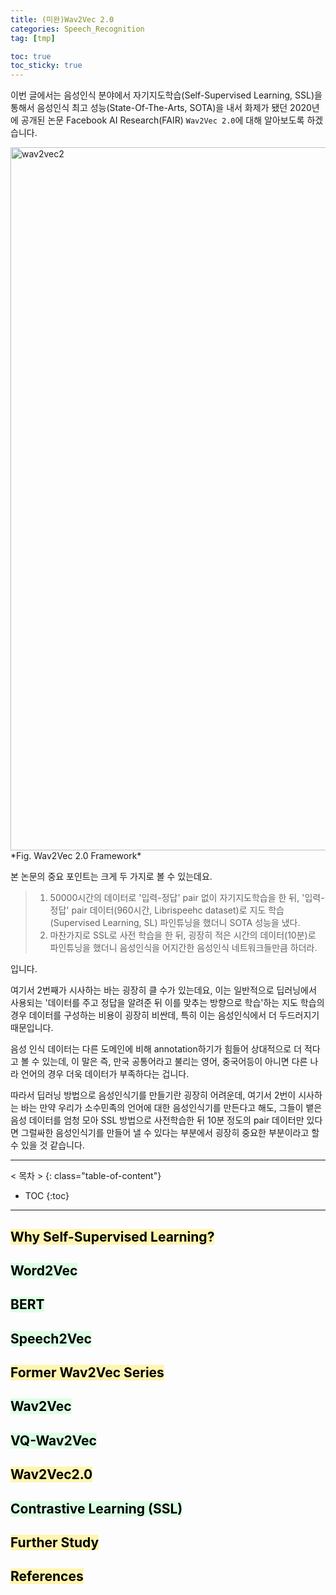 ```yaml
---
title: (미완)Wav2Vec 2.0
categories: Speech_Recognition
tag: [tmp]

toc: true
toc_sticky: true
---
```



이번 글에서는 음성인식 분야에서 자기지도학습(Self-Supervised Learning, SSL)을 통해서 음성인식 최고 성능(State-Of-The-Arts, SOTA)을 내서 화제가 됐던
 2020년에 공개된 논문 Facebook AI Research(FAIR) `Wav2Vec 2.0`에 대해 알아보도록 하겠습니다. 
 
<img width="1125" alt="wav2vec2" src="https://user-images.githubusercontent.com/48202736/108096805-bce5a680-70c4-11eb-8831-e621254e5ed0.png">
*Fig. Wav2Vec 2.0 Framework*
 
본 논문의 중요 포인트는 크게 두 가지로 볼 수 있는데요.

> 1. 50000시간의 데이터로 '입력-정답' pair 없이 자기지도학습을 한 뒤, '입력-정답' pair 데이터(960시간, Librispeehc dataset)로 지도 학습(Supervised Learning, SL) 파인튜닝을 했더니 SOTA 성능을 냈다.
> 2. 마찬가지로 SSL로 사전 학습을 한 뒤, 굉장히 적은 시간의 데이터(10분)로 파인튜닝을 했더니 음성인식을 어지간한 음성인식 네트워크들만큼 하더라.

입니다.

여기서 2번째가 시사하는 바는 굉장히 클 수가 있는데요, 이는 일반적으로 딥러닝에서 사용되는 '데이터를 주고 정답을 알려준 뒤 이를 맞추는 방향으로 학습'하는 지도 학습의 경우 데이터를 구성하는 비용이 굉장히 비싼데, 
특히 이는 음성인식에서 더 두드러지기 때문입니다.

음성 인식 데이터는 다른 도메인에 비해 annotation하기가 힘들어 상대적으로 더 적다고 볼 수 있는데, 
이 말은 즉, 만국 공통어라고 불리는 영어, 중국어등이 아니면 다른 나라 언어의 경우 더욱 데이터가 부족하다는 겁니다. 

따라서 딥러닝 방법으로 음성인식기를 만들기란 굉장히 어려운데, 여기서 2번이 시사하는 바는 만약 우리가 소수민족의 언어에 대한 음성인식기를 만든다고 해도, 그들이 뱉은 음성 데이터를 엄청 모아 SSL 방법으로 사전학습한 뒤 10분 정도의 pair 데이터만 있다면 그럴싸한 음성인식기를 만들어 낼 수 있다는 부분에서 굉장히 중요한 부분이라고 할 수 있을 것 같습니다.

---
< 목차 >
{: class="table-of-content"}
* TOC
{:toc}
---

## <mark style='background-color: #fff5b1'> Why Self-Supervised Learning? </mark>



## <mark style='background-color: #dcffe4'> Word2Vec </mark>

## <mark style='background-color: #dcffe4'> BERT </mark>

## <mark style='background-color: #dcffe4'> Speech2Vec </mark>





## <mark style='background-color: #fff5b1'> Former Wav2Vec Series</mark>

## <mark style='background-color: #dcffe4'> Wav2Vec </mark>

## <mark style='background-color: #dcffe4'> VQ-Wav2Vec </mark>





## <mark style='background-color: #fff5b1'> Wav2Vec2.0 </mark>

## <mark style='background-color: #dcffe4'> Contrastive Learning (SSL) </mark>



## <mark style='background-color: #fff5b1'> Further Study </mark>






## <mark style='background-color: #fff5b1'> References </mark>
